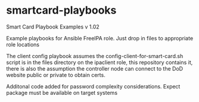 # smartcard-playbooks
Smart Card Playbook Examples v 1.02

Example playbooks for Ansible FreeIPA role.  Just drop in files to appropriate role locations

The client config playbook assumes the config-client-for-smart-card.sh script is in the files directory on the ipaclient role, this repository contains it, there is also the assumption the controller node can connect to the DoD website public or private to obtain certs.

Additonal code added for password complexity considerations.  Expect package must be available on target systems
